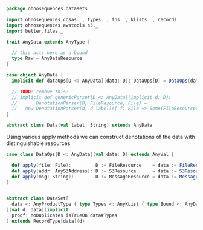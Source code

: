 
```scala
package ohnosequences.datasets

import ohnosequences.cosas._, types._, fns._, klists._, records._
import ohnosequences.awstools.s3._
import better.files._

trait AnyData extends AnyType {

  // this acts here as a bound
  type Raw = AnyDataResource
}

case object AnyData {
  implicit def dataOps[D <: AnyData](data: D): DataOps[D] = DataOps(data)

  // TODO: remove this?
  // implicit def genericParser[D <: AnyData](implicit d: D):
  //       DenotationParser[D, FileResource, File] =
  //   new DenotationParser(d, d.label)({ f: File => Some(FileResource(f)) })
}

abstract class Data(val label: String) extends AnyData
```

Using various apply methods we can construct denotations of the data with distinguishable resources

```scala
case class DataOps[D <: AnyData](val data: D) extends AnyVal {

  def apply(file: File):         D := FileResource    = data := FileResource(file)
  def apply(addr: AnyS3Address): D := S3Resource      = data := S3Resource(addr)
  def apply(msg: String):        D := MessageResource = data := MessageResource(msg)
}


abstract class DataSet[
  data <: AnyProductType { type Types <: AnyKList { type Bound <: AnyData } }
](val d: data)(implicit
  proof: noDuplicates isTrueOn data#Types
) extends RecordType[data](d)

```




[main/scala/data.scala]: data.scala.md
[main/scala/fileData.scala]: fileData.scala.md
[main/scala/illumina/package.scala]: illumina/package.scala.md
[main/scala/illumina/reads.scala]: illumina/reads.scala.md
[main/scala/package.scala]: package.scala.md
[main/scala/resources.scala]: resources.scala.md
[test/scala/Datasets.scala]: ../../test/scala/Datasets.scala.md
[test/scala/fileData.scala]: ../../test/scala/fileData.scala.md